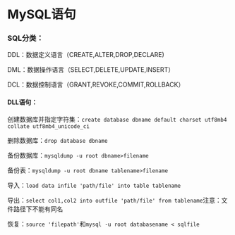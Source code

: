 # MySQL语句

### SQL分类：

DDL：数据定义语言（CREATE,ALTER,DROP,DECLARE)

DML：数据操作语言（SELECT,DELETE,UPDATE,INSERT）

DCL：数据控制语言（GRANT,REVOKE,COMMIT,ROLLBACK）

#### DLL语句：

创建数据库并指定字符集：`create database dbname default charset utf8mb4 collate utf8mb4_unicode_ci`

删除数据库：`drop database dbname`

备份数据库：`mysqldump -u root dbname>filename`

备份表：`mysqldump -u root dbname tablename>filename`

导入：`load data infile 'path/file' into table tablename`

导出：`select col1,col2 into outfile 'path/file' from tablename`注意：文件路径下不能有同名

恢复：`source 'filepath'`和`mysql -u root databasename < sqlfile`